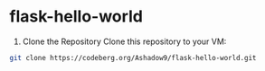 # flask-hello-world

1. Clone the Repository
Clone this repository to your VM:
```bash
git clone https://codeberg.org/Ashadow9/flask-hello-world.git


